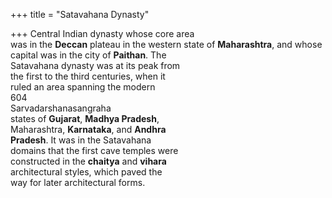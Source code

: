 +++
title = "Satavahana Dynasty"

+++
Central Indian dynasty whose core area  
was in the **Deccan** plateau in the western state of **Maharashtra**, and whose  
capital was in the city of **Paithan**. The  
Satavahana dynasty was at its peak from  
the first to the third centuries, when it  
ruled an area spanning the modern  
604  
Sarvadarshanasangraha  
states of **Gujarat**, **Madhya Pradesh**,  
Maharashtra, **Karnataka**, and **Andhra**  
**Pradesh**. It was in the Satavahana  
domains that the first cave temples were  
constructed in the **chaitya** and **vihara**  
architectural styles, which paved the  
way for later architectural forms.